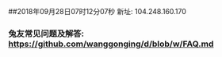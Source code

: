 ##2018年09月28日07时12分07秒 新址: 104.248.160.170
### 兔友常见问题及解答: https://github.com/wanggonging/d/blob/w/FAQ.md
